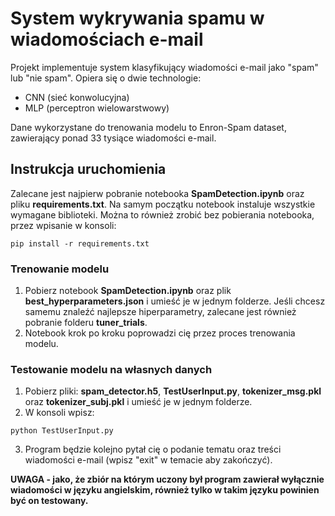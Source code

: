 # System wykrywania spamu w wiadomościach e-mail
Projekt implementuje system klasyfikujący wiadomości e-mail jako "spam" lub "nie spam". Opiera się o dwie technologie:
- CNN (sieć konwolucyjna)
- MLP (perceptron wielowarstwowy)

Dane wykorzystane do trenowania modelu to Enron-Spam dataset, zawierający ponad 33 tysiące wiadomości e-mail.

## Instrukcja uruchomienia
Zalecane jest najpierw pobranie notebooka **SpamDetection.ipynb** oraz pliku **requirements.txt**. Na samym początku notebook instaluje wszystkie wymagane biblioteki. Można to również zrobić bez pobierania notebooka, przez wpisanie w konsoli:
```
pip install -r requirements.txt
```
### Trenowanie modelu
1. Pobierz notebook **SpamDetection.ipynb** oraz plik **best_hyperparameters.json** i umieść je w jednym folderze. Jeśli chcesz samemu znaleźć najlepsze hiperparametry, zalecane jest również pobranie folderu **tuner_trials**.
2. Notebook krok po kroku poprowadzi cię przez proces trenowania modelu.

### Testowanie modelu na własnych danych
1. Pobierz pliki: **spam_detector.h5**, **TestUserInput.py**, **tokenizer_msg.pkl** oraz **tokenizer_subj.pkl** i umieść je w jednym folderze.
2. W konsoli wpisz:
```
python TestUserInput.py
```
3. Program będzie kolejno pytał cię o podanie tematu oraz treści wiadomości e-mail (wpisz "exit" w temacie aby zakończyć).
   
**UWAGA - jako, że zbiór na którym uczony był program zawierał wyłącznie wiadomości w języku angielskim, również tylko w takim języku powinien być on testowany.**
